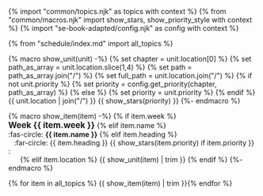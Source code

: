 {% import "common/topics.njk" as topics with context %}
{% from "common/macros.njk" import  show_stars, show_priority_style with context %}
{% import "se-book-adapted/config.njk" as config with context %}

{% from "schedule/index.md" import all_topics %}


{% macro show_unit(unit) -%}
{% set chapter = unit.location[0] %}
{% set path_as_array = unit.location.slice(1,4) %}
{% set path = path_as_array.join("/") %}
{% set full_path = unit.location.join("/") %}
{% if not unit.priority %}
  {% set priority = config.get_priority(chapter, path_as_array) %}
{% else %}
  {% set priority = unit.priority %}
{% endif %}
<span class="bg-light text-{{ show_priority_style(priority) }}">{{ unit.location | join("/") }} {{ show_stars(priority) }}</span>
{%- endmacro %}

{% macro show_item(item) -%}
{% if item.week %}
<br><big><md>**Week {{ item.week }}**</md></big>
{% elif item.name %}
<br>:fas-circle: **{{ item.name }}**
{% elif item.heading %}
<br>&nbsp;&nbsp;&nbsp;:far-circle: {{ item.heading }} {{ show_stars(item.priority) if item.priority }} :<br>&nbsp;&nbsp;&nbsp;&nbsp;&nbsp;
{% elif item.location %}
{{ show_unit(item) | trim }}
{% endif %}
{%- endmacro %}


{% for item in all_topics %}&nbsp;{{ show_item(item) | trim }}{% endfor %}

